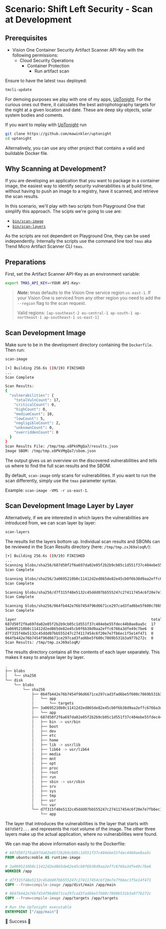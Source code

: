 # Scenario: Shift Left Security - Scan at Development

## Prerequisites

- Vision One Container Security Artifact Scanner API-Key with the following permissions:
    - Cloud Security Operations
        - Container Protection
            - Run artifact scan

Ensure to have the latest `tmas` deployed:

```sh
tmcli-update
```

For demoing purposes we play with one of my apps, [UpTonight](https://github.com/mawinkler/uptonight). For the curious ones out there, it calculates the best astrophotography targets for the night at a given location and date. These are deep sky objects, solar system bodies and coments.

If you want to replay with [UpTonight](https://github.com/mawinkler/uptonight) run

```sh
git clone https://github.com/mawinkler/uptonight
cd uptonight
```

Alternatively, you can use any other project that contains a valid and buildable Docker file.

## Why Scanning at Development?

If you are developing an application that you want to package in a container image, the easiest way to identify security vulnerabilities is at build time, without having to push an image to a registry, have it scanned, and retrieve the scan results.

In this scenario, we'll play with two scripts from Playground One that simplify this approach. The scipts we're going to use are:

- [`bin/scan-image`](https://github.com/mawinkler/playground-one/blob/main/bin/scan-image)
- [`bin/scan-layers`](https://github.com/mawinkler/playground-one/blob/main/bin/scan-layers)

As the scripts are not dependent on Playground One, they can be used independently. Internally the scripts use the command line tool `tmas` aka Trend Micro Artifact Scanner CLI `tmas`.

## Preparations

First, set the Artifact Scanner API-Key as an environment variable:

```sh
export TMAS_API_KEY=<YOUR API-Key>
```

> ***Note:*** tmas defaults to the Vision One service region `us-east-1`. If your Vision One is serviced from any other region you need to add the `--region` flag to the scan request.
> 
> Valid regions: `[ap-southeast-2 eu-central-1 ap-south-1 ap-northeast-1 ap-southeast-1 us-east-1]`

## Scan Development Image

Make sure to be in the development directory containing the `Dockerfile`. Then run:

```sh
scan-image
```

```sh
[+] Building 256.6s (19/19) FINISHED
...
Scan Complete

Scan Results:
{
  "vulnerabilities": {
    "totalVulnCount": 17,
    "criticalCount": 0,
    "highCount": 0,
    "mediumCount": 10,
    "lowCount": 5,
    "negligibleCount": 2,
    "unknownCount": 0,
    "overriddenCount": 0
  }
}
Scan Results File: /tmp/tmp.x8PkVMgQa7/results.json
Image SBOM: /tmp/tmp.x8PkVMgQa7/sbom.json
```

The output gives us an overview on the discovered vulnerabilities and tells us where to find the full scan results and the SBOM.

By default, `scan-image` only scans for vulnerabilities. If you want to run the scan differently, simply use the `tmas` parameter syntax.

Example: `scan-image -VMS -r us-east-1`.

## Scan Development Image Layer by Layer

Alternatively, if we are interested in which layers the vulnerabilities are introduced from, we can scan layer by layer:

```sh
scan-layers
```

The results list the layers bottom up. Individual scan results and SBOMs can be reviewed in the Scan Results directory (here: `/tmp/tmp.zxJ69aloqR/`):

```sh
[+] Building 256.6s (19/19) FINISHED
...
Scanning blobs/sha256/687d50f2f6a697da02e05f2b2b9cb05c1d551f37c404ebe55fdec44b0ae8aa5c
Scan Complete

Scanning blobs/sha256/3a0695210b0c11412d2ed865de82e45cb0f6b38d9aa2effc6766a3dfe49c7be6
Scan Complete

Scanning blobs/sha256/d7f315f48e5132c45ddd07bb555247c274117454c6f20e7e7fb6ec1f5e14f471
Scan Complete

Scanning blobs/sha256/064fb442e76b7454f96d6671ce297cad3fad6be5f600c7869b531b3a977b272c
Scan Complete

layer                                                             total  critical  high  medium  low  negligible  unkown  overridden
687d50f2f6a697da02e05f2b2b9cb05c1d551f37c404ebe55fdec44b0ae8aa5c  17     0         0     10      5    2           0       0
3a0695210b0c11412d2ed865de82e45cb0f6b38d9aa2effc6766a3dfe49c7be6  0      0         0     0       0    0           0       0
d7f315f48e5132c45ddd07bb555247c274117454c6f20e7e7fb6ec1f5e14f471  0      0         0     0       0    0           0       0
064fb442e76b7454f96d6671ce297cad3fad6be5f600c7869b531b3a977b272c  0      0         0     0       0    0           0       0
Scan Results: /tmp/tmp.zxJ69aloqR/
```

The results directory contains all the contents of each layer separately. This makes it easy to analyse layer by layer.

```sh
.
├── blobs
│   └── sha256
└── disk
    └── blobs
        └── sha256
            ├── 064fb442e76b7454f96d6671ce297cad3fad6be5f600c7869b531b3a977b272c
            │   └── app
            │       └── targets
            ├── 3a0695210b0c11412d2ed865de82e45cb0f6b38d9aa2effc6766a3dfe49c7be6
            │   └── app
            ├── 687d50f2f6a697da02e05f2b2b9cb05c1d551f37c404ebe55fdec44b0ae8aa5c
            │   ├── bin -> usr/bin
            │   ├── boot
            │   ├── dev
            │   ├── etc
            │   ├── home
            │   ├── lib -> usr/lib
            │   ├── lib64 -> usr/lib64
            │   ├── media
            │   ├── mnt
            │   ├── opt
            │   ├── proc
            │   ├── root
            │   ├── run
            │   ├── sbin -> usr/sbin
            │   ├── srv
            │   ├── sys
            │   ├── tmp
            │   ├── usr
            │   └── var
            └── d7f315f48e5132c45ddd07bb555247c274117454c6f20e7e7fb6ec1f5e14f471
                └── app
```

The layer that introduces the vulnerabilities is the layer that starts with `687d50f2...` and represents the root volume of the image. The other three layers make up the actual application, where no vulnerabilities were found.

We can map the above information easily to the Dockerfile:

```Dockerfile
# 687d50f2f6a697da02e05f2b2b9cb05c1d551f37c404ebe55fdec44b0ae8aa5c
FROM ubuntu:noble AS runtime-image

# 3a0695210b0c11412d2ed865de82e45cb0f6b38d9aa2effc6766a3dfe49c7be6
WORKDIR /app

# d7f315f48e5132c45ddd07bb555247c274117454c6f20e7e7fb6ec1f5e14f471
COPY --from=compile-image /app/dist/main /app/main

# 064fb442e76b7454f96d6671ce297cad3fad6be5f600c7869b531b3a977b272c
COPY --from=compile-image /app/targets /app/targets

# Run the UpTonight executable
ENTRYPOINT ["/app/main"]
```

🎉 Success 🎉

